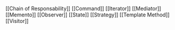 [[Chain of Responsability]]
[[Command]]
[[Iterator]]
[[Mediator]]
[[Memento]]
[[Observer]]
[[State]]
[[Strategy]]
[[Template Method]]
[[Visitor]]